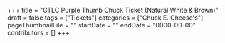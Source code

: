 +++
title = "GTLC Purple Thumb Chuck Ticket (Natural White & Brown)"
draft = false
tags = ["Tickets"]
categories = ["Chuck E. Cheese's"]
pageThumbnailFile = ""
startDate = ""
endDate = "0000-00-00"
contributors = []
+++
